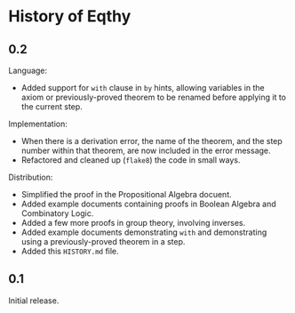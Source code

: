 History of Eqthy
================

0.2
---

Language:

*   Added support for `with` clause in `by` hints, allowing
    variables in the axiom or previously-proved theorem to
    be renamed before applying it to the current step.

Implementation:

*   When there is a derivation error, the name of the theorem,
    and the step number within that theorem, are now included in
    the error message.
*   Refactored and cleaned up (`flake8`) the code in small ways.

Distribution:

*   Simplified the proof in the Propositional Algebra docuent.
*   Added example documents containing proofs in Boolean Algebra
    and Combinatory Logic.
*   Added a few more proofs in group theory, involving inverses.
*   Added example documents demonstrating `with` and demonstrating
    using a previously-proved theorem in a step.
*   Added this `HISTORY.md` file.

0.1
---

Initial release.
